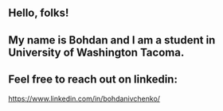 ## Hello, folks! <img src="https://raw.githubusercontent.com/MartinHeinz/MartinHeinz/master/wave.gif" width="10px">

## My name is Bohdan and I am a student in University of Washington Tacoma. 

## Feel free to reach out on linkedin:

https://www.linkedin.com/in/bohdanivchenko/

